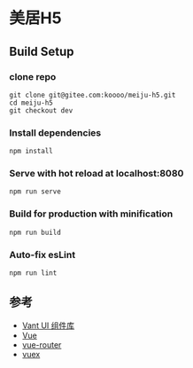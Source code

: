 # 美居H5

## Build Setup

### clone repo 

```
git clone git@gitee.com:koooo/meiju-h5.git
cd meiju-h5
git checkout dev
```

### Install dependencies
```
npm install
```

### Serve with hot reload at localhost:8080
```
npm run serve
```

### Build for production with minification
```
npm run build
```

### Auto-fix esLint
```
npm run lint
```

## 参考

* [Vant UI 组件库](https://youzan.github.io/vant/#/zh-CN/intro)
* [Vue](https://cn.vuejs.org/)
* [vue-router](https://router.vuejs.org/zh/)
* [vuex](https://vuex.vuejs.org/zh/)


